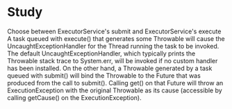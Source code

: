 Study
=====

Choose between ExecutorService's submit and ExecutorService's execute
    A task queued with execute() that generates some Throwable will cause the UncaughtExceptionHandler for the Thread running the task to be invoked. The default UncaughtExceptionHandler,
 which typically prints the Throwable stack trace to System.err, will be invoked if no custom handler has been installed.
    On the other hand, a Throwable generated by a task queued with submit() will bind the Throwable to the Future that was produced from the call to submit().
 Calling get() on that Future will throw an ExecutionException with the original Throwable as its cause (accessible by calling getCause() on the ExecutionException).